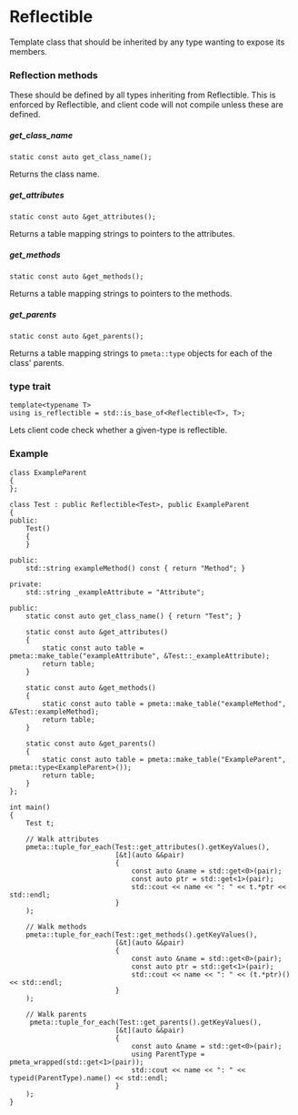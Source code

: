 # Reflectible

Template class that should be inherited by any type wanting to expose its members.

### Reflection methods

These should be defined by all types inheriting from Reflectible. This is enforced by Reflectible, and client code will not compile unless these are defined.

##### get_class_name

```
static const auto get_class_name();
```
Returns the class name.

##### get_attributes

```
static const auto &get_attributes();
```
Returns a table mapping strings to pointers to the attributes.

##### get_methods

```
static const auto &get_methods();
```
Returns a table mapping strings to pointers to the methods.

##### get_parents
```
static const auto &get_parents();
```
Returns a table mapping strings to `pmeta::type` objects for each of the class' parents.

### type trait

```
template<typename T>
using is_reflectible = std::is_base_of<Reflectible<T>, T>;
```

Lets client code check whether a given-type is reflectible.

### Example

```
class ExampleParent
{
};

class Test : public Reflectible<Test>, public ExampleParent
{
public:
    Test()
    {
    }

public:
    std::string exampleMethod() const { return "Method"; }

private:
    std::string _exampleAttribute = "Attribute";

public:
    static const auto get_class_name() { return "Test"; }

    static const auto &get_attributes()
    {
        static const auto table = pmeta::make_table("exampleAttribute", &Test::_exampleAttribute);
        return table;
    }

    static const auto &get_methods()
    {
        static const auto table = pmeta::make_table("exampleMethod", &Test::exampleMethod);
        return table;
    }

    static const auto &get_parents()
    {
        static const auto table = pmeta::make_table("ExampleParent", pmeta::type<ExampleParent>());
        return table;
    }
};

int main()
{
    Test t;

    // Walk attributes
    pmeta::tuple_for_each(Test::get_attributes().getKeyValues(),
                          [&t](auto &&pair)
                          {
                              const auto &name = std::get<0>(pair);
                              const auto ptr = std::get<1>(pair);
                              std::cout << name << ": " << t.*ptr << std::endl;
                          }
    );

    // Walk methods
    pmeta::tuple_for_each(Test::get_methods().getKeyValues(),
                          [&t](auto &&pair)
                          {
                              const auto &name = std::get<0>(pair);
                              const auto ptr = std::get<1>(pair);
                              std::cout << name << ": " << (t.*ptr)() << std::endl;
                          }
    );

    // Walk parents
     pmeta::tuple_for_each(Test::get_parents().getKeyValues(),
                          [&t](auto &&pair)
                          {
                              const auto &name = std::get<0>(pair);
                              using ParentType = pmeta_wrapped(std::get<1>(pair));
                              std::cout << name << ": " << typeid(ParentType).name() << std::endl;
                          }
    );
}
```
